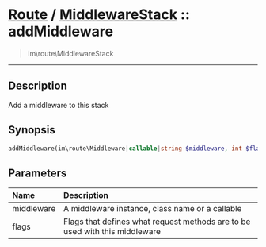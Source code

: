 # [Route](route.md) / [MiddlewareStack](route-MiddlewareStack.md) :: addMiddleware
 > im\route\MiddlewareStack
____

## Description
Add a middleware to this stack

## Synopsis
```php
addMiddleware(im\route\Middleware|callable|string $middleware, int $flags = im\route\MethodFlags::M_ANY): void
```

## Parameters
| Name | Description |
| :--- | :---------- |
| middleware | A middleware instance, class name or a callable |
| flags | Flags that defines what request methods are to be used with this middleware |
